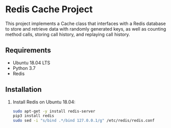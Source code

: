 # Redis Cache Project

This project implements a Cache class that interfaces with a Redis database to store and retrieve data with randomly generated keys, as well as counting method calls, storing call history, and replaying call history.

## Requirements

- Ubuntu 18.04 LTS
- Python 3.7
- Redis

## Installation

1. Install Redis on Ubuntu 18.04:
   ```bash
   sudo apt-get -y install redis-server
   pip3 install redis
   sudo sed -i "s/bind .*/bind 127.0.0.1/g" /etc/redis/redis.conf
